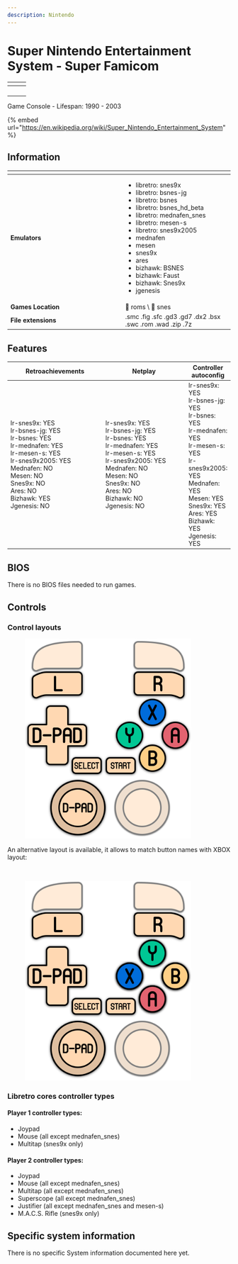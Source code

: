 ```yaml
---
description: Nintendo
---
```


# Super Nintendo Entertainment System - Super Famicom

<table data-header-hidden><thead><tr><th></th><th></th><th data-hidden></th></tr></thead><tbody><tr><td><img src="https://i.imgur.com/inZ65eS.png" alt="" data-size="original"></td><td><img src="https://i.imgur.com/fcfmfq4.png" alt="" data-size="original"></td><td></td></tr></tbody></table>

Game Console - Lifespan: 1990 - 2003

{% embed url="https://en.wikipedia.org/wiki/Super_Nintendo_Entertainment_System" %}

## Information

<table data-header-hidden><thead><tr><th width="245"></th><th></th></tr></thead><tbody><tr><td><strong>Emulators</strong></td><td><ul><li>libretro: snes9x</li><li>libretro: bsnes-jg</li><li>libretro: bsnes</li><li>libretro: bsnes_hd_beta</li><li>libretro: mednafen_snes</li><li>libretro: mesen-s</li><li>libretro: snes9x2005</li><li>mednafen</li><li>mesen</li><li>snes9x</li><li>ares</li><li>bizhawk: BSNES</li><li>bizhawk: Faust</li><li>bizhawk: Snes9x</li><li>jgenesis</li></ul></td></tr><tr><td><strong>Games Location</strong></td><td><span data-gb-custom-inline data-tag="emoji" data-code="1f4c1">📁</span> roms \ <span data-gb-custom-inline data-tag="emoji" data-code="1f4c2">📂</span> snes</td></tr><tr><td><strong>File extensions</strong></td><td>.smc .fig .sfc .gd3 .gd7 .dx2 .bsx .swc .rom .wad .zip .7z</td></tr></tbody></table>

## Features

<table><thead><tr><th width="256">Retroachievements</th><th width="243">Netplay</th><th>Controller autoconfig</th></tr></thead><tbody><tr><td>lr-snes9x: YES<br>lr-bsnes-jg: YES<br>lr-bsnes: YES<br>lr-mednafen: YES<br>lr-mesen-s: YES<br>lr-snes9x2005: YES<br>Mednafen: NO<br>Mesen: NO<br>Snes9x: NO<br>Ares: NO<br>Bizhawk: YES<br>Jgenesis: NO</td><td>lr-snes9x: YES<br>lr-bsnes-jg: YES<br>lr-bsnes: YES<br>lr-mednafen: YES<br>lr-mesen-s: YES<br>lr-snes9x2005: YES<br>Mednafen: NO<br>Mesen: NO<br>Snes9x: NO<br>Ares: NO<br>Bizhawk: NO<br>Jgenesis: NO</td><td>lr-snes9x: YES<br>lr-bsnes-jg: YES<br>lr-bsnes: YES<br>lr-mednafen: YES<br>lr-mesen-s: YES<br>lr-snes9x2005: YES<br>Mednafen: YES<br>Mesen: YES<br>Snes9x: YES<br>Ares: YES<br>Bizhawk: YES<br>Jgenesis: YES</td></tr></tbody></table>

## BIOS

There is no BIOS files needed to run games.

## Controls

### Control layouts

<div align="left">

<figure><img src="https://github.com/RetroBat-Official/retrobat-tattoos/blob/main/default/snes.png?raw=true" alt="" width="375"><figcaption></figcaption></figure>

</div>

An alternative layout is available, it allows to match button names with XBOX layout:

<div align="left">

<figure><img src="https://i.imgur.com/QOOwTEI.png" alt=""><figcaption></figcaption></figure>

</div>

<div align="left">

<figure><img src="https://github.com/RetroBat-Official/retrobat-tattoos/blob/main/default/snes_invert.png?raw=true" alt="" width="375"><figcaption></figcaption></figure>

</div>

### Libretro cores controller types

#### Player 1 controller types:

* Joypad
* Mouse (all except mednafen\_snes)
* Multitap (snes9x only)

#### Player 2 controller types:

* Joypad
* Mouse (all except mednafen\_snes)
* Multitap (all except mednafen\_snes)
* Superscope (all except mednafen\_snes)
* Justifier (all except mednafen\_snes and mesen-s)
* M.A.C.S. Rifle (snes9x only)

## Specific system information

There is no specific System information documented here yet.
